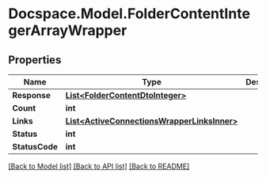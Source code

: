 # Docspace.Model.FolderContentIntegerArrayWrapper

## Properties

Name | Type | Description | Notes
------------ | ------------- | ------------- | -------------
**Response** | [**List&lt;FolderContentDtoInteger&gt;**](FolderContentDtoInteger.md) |  | [optional] 
**Count** | **int** |  | [optional] 
**Links** | [**List&lt;ActiveConnectionsWrapperLinksInner&gt;**](ActiveConnectionsWrapperLinksInner.md) |  | [optional] 
**Status** | **int** |  | [optional] 
**StatusCode** | **int** |  | [optional] 

[[Back to Model list]](../README.md#documentation-for-models) [[Back to API list]](../README.md#documentation-for-api-endpoints) [[Back to README]](../README.md)

